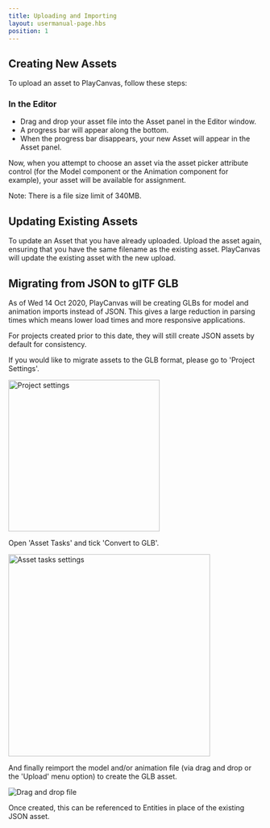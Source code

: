 ```yaml
---
title: Uploading and Importing
layout: usermanual-page.hbs
position: 1
---
```


## Creating New Assets

To upload an asset to PlayCanvas, follow these steps:

### In the Editor

* Drag and drop your asset file into the Asset panel in the Editor window.
* A progress bar will appear along the bottom.
* When the progress bar disappears, your new Asset will appear in the Asset panel.

Now, when you attempt to choose an asset via the asset picker attribute control (for the Model component or the Animation component for example), your asset will be available for assignment.

Note: There is a file size limit of 340MB.

## Updating Existing Assets

To update an Asset that you have already uploaded. Upload the asset again, ensuring that you have the same filename as the existing asset. PlayCanvas will update the existing asset with the new upload.

## Migrating from JSON to glTF GLB

As of Wed 14 Oct 2020, PlayCanvas will be creating GLBs for model and animation imports instead of JSON. This gives a large reduction in parsing times which means lower load times and more responsive applications.

For projects created prior to this date, they will still create JSON assets by default for consistency.

If you would like to migrate assets to the GLB format, please go to 'Project Settings'.

<img src="/images/user-manual/assets/importing/project-settings.png" alt="Project settings" width="300">

Open 'Asset Tasks' and tick 'Convert to GLB'.

<img src="/images/user-manual/assets/importing/asset-tasks.png" alt="Asset tasks settings" width="400">

And finally reimport the model and/or animation file (via drag and drop or the 'Upload' menu option) to create the GLB asset.

<img src="/images/user-manual/assets/importing/drag-and-drop.gif" alt="Drag and drop file">

Once created, this can be referenced to Entities in place of the existing JSON asset.
